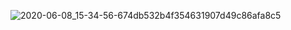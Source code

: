 ![2020-06-08_15-34-56-674db532b4f354631907d49c86afa8c5](https://github.com/dobravaza/turtle-crossing/assets/97113127/2441f7b5-dbfd-4686-8c38-2c59a7d46557)
